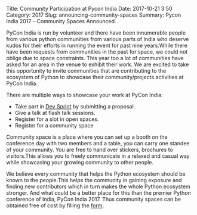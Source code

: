 ﻿Title: Community Participation at Pycon India
Date: 2017-10-21 3:50
Category: 2017
Slug: announcing-community-spaces
Summary: Pycon India 2017 – Community Spaces Announced.

PyCon India is run by volunteer and there have been innumerable people from various python communities from various parts of India who deserve kudos for their efforts in running the event for past nine years.While there have been requests from communities in the past for space, we could not oblige due to space constraints. This year too a lot of communities have asked for an area in the venue to exhibit their work. We are excited to take this opportunity to invite communities that are contributing to the ecosystem of Python to showcase their community/projects activities at PyCon India.

There are multiple ways to showcase your work at PyCon India:

- Take part in [Dev Sprint](https://in.pycon.org/cfp/dev-sprint-2017/proposals/) by submitting a proposal.
- Give a talk at flash talk sessions.
-  Register for a slot in open spaces.
-  Register for a community space

Community space is a place where you can set up a booth on the conference day with two members and a table, you can carry one standee of your community. You are free to hand over stickers, brochures to visitors.This allows you to freely communicate in a relaxed and casual way while showcasing your growing community to other people. 

We believe every community that helps the Python ecosystem should be known to the people.This helps the community in gaining exposure and finding new contributors which in turn makes the whole Python ecosystem stronger. And what could be a better place for this than the premier Python conference of India, PyCon India 2017. Thus community spaces can be obtained free of cost by filling the [form](https://docs.google.com/forms/d/e/1FAIpQLSdfS0FYzg1BG5uR2xyUKwU4ljLVftak1zkfhJRoCp1AlM8fKQ/viewform).
